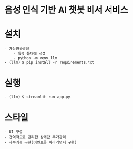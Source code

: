 # 음성 인식 기반 AI 챗봇 비서 서비스

# 설치
    - 가상환경생성
        - 특정 폴더에 생성
        - python -m venv llm
    - (llm) $ pip install -r requirements.txt

# 실행
    - (llm) $ streamlit run app.py

# 스타일
    - UI 구성
    - 전역적으로 관리한 상태값 추가관리 
    - 세부기능 구현(이벤트를 따라가면서 구현)